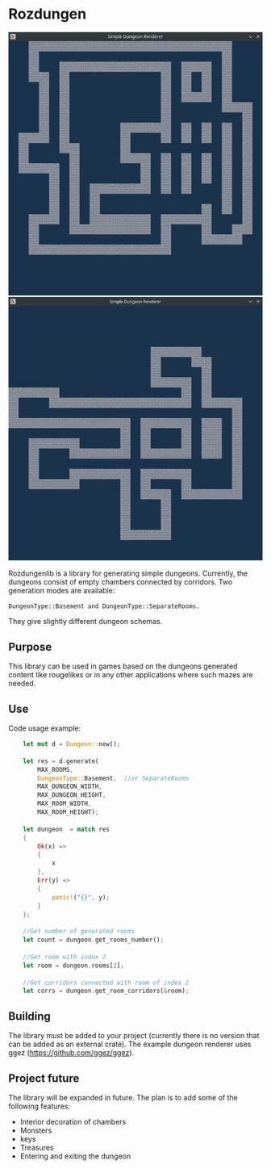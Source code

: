 # Rozdungen

![dungeon pic 1](https://github.com/rozensoftware/rozdungen/blob/master/dungeon.png)
![dungeon pic 2](https://github.com/rozensoftware/rozdungen/blob/master/dungeon2.png)

Rozdungenlib is a library for generating simple dungeons. Currently, the dungeons consist of empty chambers connected by corridors. Two generation modes are available: 

```
DungeonType::Basement and DungeonType::SeparateRooms.
``` 

They give slightly different dungeon schemas.


## Purpose

This library can be used in games based on the dungeons generated content like rougelikes or in any other applications where such mazes are needed.

## Use

Code usage example:

```rust
    let mut d = Dungeon::new();
    
    let res = d.generate(
        MAX_ROOMS, 
        DungeonType::Basement,  //or SeparateRooms
        MAX_DUNGEON_WIDTH, 
        MAX_DUNGEON_HEIGHT, 
        MAX_ROOM_WIDTH, 
        MAX_ROOM_HEIGHT);

    let dungeon  = match res
    {
        Ok(x) =>
        {
            x
        },
        Err(y) =>
        {
            panic!("{}", y);
        }
    };

    //Get number of generated rooms
    let count = dungeon.get_rooms_number();

    //Get room with index 2
    let room = dungeon.rooms[2];

    //Get corridors connected with room of index 2
    let corrs = dungeon.get_room_corridors(&room);
```

## Building

The library must be added to your project (currently there is no version that can be added as an external crate). The example dungeon renderer uses ggez (https://github.com/ggez/ggez).

## Project future

The library will be expanded in future. The plan is to add some of the following features:

- Interior decoration of chambers
- Monsters
- keys
- Treasures
- Entering and exiting the dungeon
